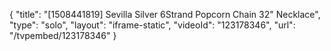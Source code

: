 {
    "title": "[1508441819] Sevilla Silver 6Strand Popcorn Chain 32\" Necklace",
    "type": "solo",
    "layout": "iframe-static",
    "videoId": "123178346",
    "url": "\/tvpembed\/123178346"
}